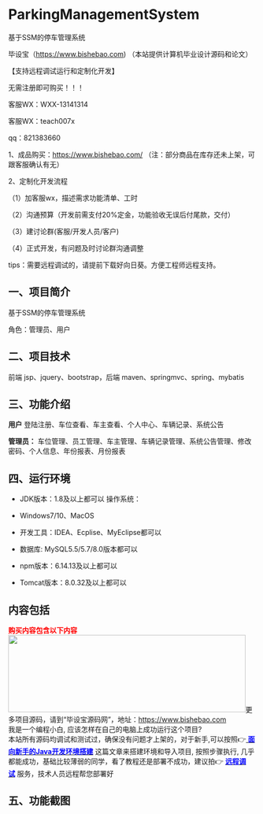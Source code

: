 # ParkingManagementSystem
 基于SSM的停车管理系统

毕设宝（https://www.bishebao.com) （本站提供计算机毕业设计源码和论文）

【支持远程调试运行和定制化开发】

无需注册即可购买！！！

客服WX：WXX-13141314

客服WX：teach007x

qq：821383660


1、成品购买：https://www.bishebao.com/ （注：部分商品在库存还未上架，可跟客服确认有无）

2、定制化开发流程

（1）加客服wx，描述需求功能清单、工时

（2）沟通预算（开发前需支付20%定金，功能验收无误后付尾款，交付）

（3）建讨论群(客服/开发人员/客户)

（4）正式开发，有问题及时讨论群沟通调整

tips：需要远程调试的，请提前下载好向日葵。方便工程师远程支持。

<h2>一、项目简介</h2>
基于SSM的停车管理系统

角色：管理员、用户

<h2>二、项目技术</h2>
前端 jsp、jquery、bootstrap，后端 maven、springmvc、spring、mybatis
<h2>三、功能介绍</h2>
<div class="markdown-heading" dir="auto">

<strong>用户</strong>
登陆注册、车位查看、车主查看、个人中心、车辆记录、系统公告

<strong>管理员：</strong>
车位管理、员工管理、车主管理、车辆记录管理、系统公告管理、修改密码、个人信息、年份报表、月份报表
</div>
<h2>四、运行环境</h2>
<ul dir="auto">
 	<li>
<p dir="auto">JDK版本：1.8及以上都可以 操作系统：</p>
</li>
 	<li>
<p dir="auto">Windows7/10、MacOS</p>
</li>
 	<li>
<p dir="auto">开发工具：IDEA、Ecplise、MyEclipse都可以</p>
</li>
 	<li>
<p dir="auto">数据库: MySQL5.5/5.7/8.0版本都可以</p>
</li>
 	<li>
<p dir="auto">npm版本：6.14.13及以上都可以</p>
</li>
 	<li>
<p dir="auto">Tomcat版本：8.0.32及以上都可以</p>
</li>
</ul>
<h2>内容包括</h2>
<strong><span style="color: #ff0000;">购买内容包含以下内容</span>
</strong>
<img class="aligncenter size-full wp-image-13289" src="https://www.bishebao.com/wp-content/uploads/2023/10/222222-768x250-3-e1717062805239.png" alt="" width="482" height="157" />更多项目源码，请到“毕设宝源码网”，地址：<a href="https://www.bishebao.com" target="_blank" rel="nofollow noopener">https://www.bishebao.com</a></h2>
<div class="alert alert-primary mb-4" role="alert">我是一个编程小白, 应该怎样在自己的电脑上成功运行这个项目?</div>
<div class="alert alert-primary mb-4" role="alert">本站所有源码均调试和测试过，确保没有问题才上架的，对于新手,可以按照👉<a href="https://www.bishebao.com/182.html" target="_blank" rel="noopener"> <span style="color: #0000ff;"><strong>面向新手的Java开发环境搭建</strong></span></a> 这篇文章来搭建环境和导入项目, 按照步骤执行, 几乎都能成功，基础比较薄弱的同学，看了教程还是部署不成功，建议拍👉 <a href="https://www.bishebao.com/182.html" target="_blank" rel="noopener"><span style="color: #0000ff;"><strong>远程调试</strong></span></a> 服务，技术人员远程帮您部署好</div>
<h2>五、功能截图</h2>
<img class="aligncenter size-full wp-image" src="https://www.bishebao.com/wp-content/uploads/2024/08/基于ssm+jsp的停车管理系统/result/image_10_1.png" alt="" />
<img class="aligncenter size-full wp-image" src="https://www.bishebao.com/wp-content/uploads/2024/08/基于ssm+jsp的停车管理系统/result/image_3_2.png" alt="" />
<img class="aligncenter size-full wp-image" src="https://www.bishebao.com/wp-content/uploads/2024/08/基于ssm+jsp的停车管理系统/result/image_4_3.png" alt="" />
<img class="aligncenter size-full wp-image" src="https://www.bishebao.com/wp-content/uploads/2024/08/基于ssm+jsp的停车管理系统/result/image_5_4.png" alt="" />
<img class="aligncenter size-full wp-image" src="https://www.bishebao.com/wp-content/uploads/2024/08/基于ssm+jsp的停车管理系统/result/image_6_5.png" alt="" />
<img class="aligncenter size-full wp-image" src="https://www.bishebao.com/wp-content/uploads/2024/08/基于ssm+jsp的停车管理系统/result/image_7_6.png" alt="" />
<img class="aligncenter size-full wp-image" src="https://www.bishebao.com/wp-content/uploads/2024/08/基于ssm+jsp的停车管理系统/result/image_8_7.png" alt="" />
<img class="aligncenter size-full wp-image" src="https://www.bishebao.com/wp-content/uploads/2024/08/基于ssm+jsp的停车管理系统/result/image_9_8.png" alt="" />